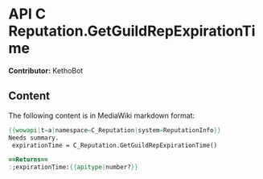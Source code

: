 # API C Reputation.GetGuildRepExpirationTime

**Contributor:** KethoBot

## Content

The following content is in MediaWiki markdown format:

```mediawiki
{{wowapi|t=a|namespace=C_Reputation|system=ReputationInfo}}
Needs summary.
 expirationTime = C_Reputation.GetGuildRepExpirationTime()

==Returns==
:;expirationTime:{{apitype|number?}}
```